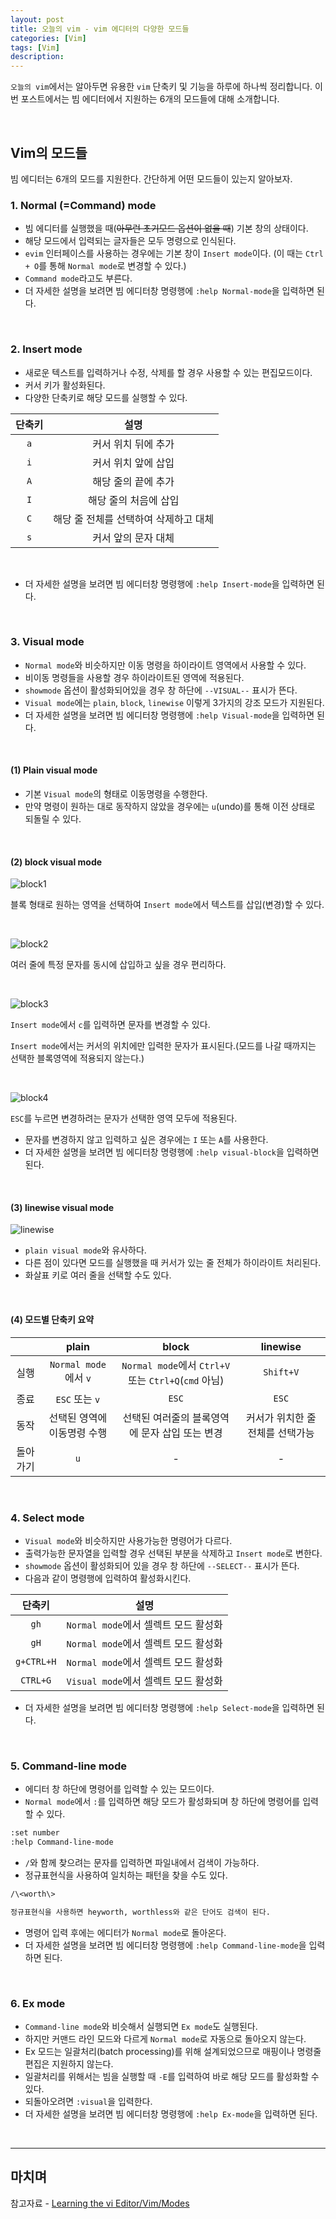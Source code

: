 ```yaml
---
layout: post
title: 오늘의 vim - vim 에디터의 다양한 모드들
categories: [Vim]
tags: [Vim]
description:
---
```


`오늘의 vim`에서는 알아두면 유용한 `vim` 단축키 및 기능을 하루에 하나씩 정리합니다. 이번 포스트에서는 빔 에디터에서 지원하는 6개의 모드들에 대해 소개합니다.

<br>

## Vim의 모드들

빔 에디터는 6개의 모드를 지원한다. 간단하게 어떤 모드들이 있는지 알아보자.

### 1. Normal (=Command) mode

- 빔 에디터를 실행했을 때(~~아무런 초기모드 옵션이 없을 때~~) 기본 창의 상태이다.
- 해당 모드에서 입력되는 글자들은 모두 명령으로 인식된다.
- `evim` 인터페이스를 사용하는 경우에는 기본 창이 `Insert mode`이다. (이 때는 `Ctrl + O`를 통해 `Normal mode`로 변경할 수 있다.)
- `Command mode`라고도 부른다.
- 더 자세한 설명을 보려면 빔 에디터창 명령행에 `:help Normal-mode`을 입력하면 된다.

<br>

### 2. Insert mode

- 새로운 텍스트를 입력하거나 수정, 삭제를 할 경우 사용할 수 있는 편집모드이다.
- 커서 키가 활성화된다.
- 다양한 단축키로 해당 모드를 실행할 수 있다.

|단축키|설명|
|:--:|:--:|
|`a`|커서 위치 뒤에 추가|
|`i`|커서 위치 앞에 삽입|
|`A`|해당 줄의 끝에 추가|
|`I`|해당 줄의 처음에 삽입|
|`C`|해당 줄 전체를 선택하여 삭제하고 대체|
|`s`|커서 앞의 문자 대체|

<br>

- 더 자세한 설명을 보려면 빔 에디터창 명령행에 `:help Insert-mode`을 입력하면 된다.

<br>

### 3. Visual mode

- `Normal mode`와 비슷하지만 이동 명령을 하이라이트 영역에서 사용할 수 있다.
- 비이동 명령들을 사용할 경우 하이라이트된 영역에 적용된다.
- `showmode` 옵션이 활성화되어있을 경우 창 하단에 `--VISUAL--` 표시가 뜬다.
- `Visual mode`에는 `plain`, `block`, `linewise` 이렇게 3가지의 강조 모드가 지원된다.
- 더 자세한 설명을 보려면 빔 에디터창 명령행에 `:help Visual-mode`을 입력하면 된다.

<br>

#### (1) Plain visual mode

- 기본 `Visual mode`의 형태로 이동명령을 수행한다.
- 만약 명령이 원하는 대로 동작하지 않았을 경우에는 `u`(undo)를 통해 이전 상태로 되돌릴 수 있다.

<br>

#### (2) block visual mode

![block1](https://github.com/juliahwang/juliahwang.github.io/blob/master/_posts/images/2017-10-12/block1.png?raw=true)

블록 형태로 원하는 영역을 선택하여 `Insert mode`에서 텍스트를 삽입(변경)할 수 있다.

<br>

![block2](https://github.com/juliahwang/juliahwang.github.io/blob/master/_posts/images/2017-10-12/block2.png?raw=true)

여러 줄에 특정 문자를 동시에 삽입하고 싶을 경우 편리하다.

<br>

![block3](https://github.com/juliahwang/juliahwang.github.io/blob/master/_posts/images/2017-10-12/block3.png?raw=true)

`Insert mode`에서 `c`를 입력하면  문자를 변경할 수 있다.

`Insert mode`에서는 커서의 위치에만 입력한 문자가 표시된다.(모드를 나갈 때까지는 선택한 블록영역에 적용되지 않는다.)

<br>

![block4](https://github.com/juliahwang/juliahwang.github.io/blob/master/_posts/images/2017-10-12/block4.png?raw=true)

`ESC`를 누르면 변경하려는 문자가 선택한 영역 모두에 적용된다.

- 문자를 변경하지 않고 입력하고 싶은 경우에는 `I` 또는 `A`를 사용한다.
- 더 자세한 설명을 보려면 빔 에디터창 명령행에 `:help visual-block`을 입력하면 된다.

<br>

#### (3) linewise visual mode

![linewise](https://github.com/juliahwang/juliahwang.github.io/blob/master/_posts/images/2017-10-12/linewise.png?raw=true)

- `plain visual mode`와 유사하다.
- 다른 점이 있다면 모드를 실행했을 때 커서가 있는 줄 전체가 하이라이트 처리된다.
- 화살표 키로 여러 줄을 선택할 수도 있다.

<br>

#### (4) 모드별 단축키 요약

||plain|block|linewise|
|:---:|:---:|:----:|:-----:|
|실행|`Normal mode`에서 `v`|`Normal mode`에서 `Ctrl+V` 또는 `Ctrl+Q`(`cmd` 아님)|`Shift+V`|
|종료|`ESC` 또는 `v`|`ESC`|`ESC`|
|동작|선택된 영역에 이동명령 수행|선택된 여러줄의 블록영역에 문자 삽입 또는 변경|커서가 위치한 줄 전체를 선택가능|
|돌아가기|`u`|-|-|

<br>

### 4. Select mode

- `Visual mode`와 비슷하지만 사용가능한 명령어가 다르다.
- 출력가능한 문자열을 입력할 경우 선택된 부분을 삭제하고 `Insert mode`로 변한다.
- `showmode` 옵션이 활성화되어 있을 경우 창 하단에 `--SELECT--` 표시가 뜬다.
- 다음과 같이 명령행에 입력하여 활성화시킨다.

|단축키|설명|
|:--:|:--:|
|`gh`|`Normal mode`에서 셀렉트 모드 활성화 |
|`gH`|`Normal mode`에서 셀렉트 모드 활성화|
|`g+CTRL+H`|`Normal mode`에서 셀렉트 모드 활성화|
|`CTRL+G`|`Visual mode`에서 셀렉트 모드 활성화|

- 더 자세한 설명을 보려면 빔 에디터창 명령행에 `:help Select-mode`을 입력하면 된다.

<br>

### 5. Command-line mode

- 에디터 창 하단에 명령어를 입력할 수 있는 모드이다.
- `Normal mode`에서 `:`를 입력하면 해당 모드가 활성화되며 창 하단에 명령어를 입력할 수 있다.  

```txt
:set number
:help Command-line-mode
```

- `/`와 함께 찾으려는 문자를 입력하면 파일내에서 검색이 가능하다.
- 정규표현식을 사용하여 일치하는 패턴을 찾을 수도 있다.

```txt
/\<worth\>

정규표현식을 사용하면 heyworth, worthless와 같은 단어도 검색이 된다.
```

- 명령어 입력 후에는 에디터가 `Normal mode`로 돌아온다.
- 더 자세한 설명을 보려면 빔 에디터창 명령행에 `:help Command-line-mode`을 입력하면 된다.

<br>

### 6. Ex mode

- `Command-line mode`와 비슷해서 실행되면 `Ex mode`도 실행된다.
- 하지만 커맨드 라인 모드와 다르게 `Normal mode`로 자동으로 돌아오지 않는다.
- Ex 모드는 일괄처리(batch processing)를 위해 설계되었으므로 매핑이나 명령줄 편집은 지원하지 않는다.
- 일괄처리를 위해서는 빔을 실행할 때 `-E`를 입력하여 바로 해당 모드를 활성화할 수 있다.
- 되돌아오려면 `:visual`을 입력한다.
- 더 자세한 설명을 보려면 빔 에디터창 명령행에 `:help Ex-mode`을 입력하면 된다.

<br>

---

## 마치며

참고자료 - <a href="https://en.wikibooks.org/wiki/Learning_the_vi_Editor/Vim/Modes" target="_blank">Learning the vi Editor/Vim/Modes</a>
